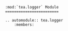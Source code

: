 ```{eval-rst}
:mod:`tea.logger` Module
========================

.. automodule:: tea.logger
    :members:
```